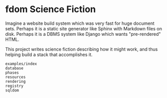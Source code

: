 # fdom Science Fiction

Imagine a website build system which was very fast for huge document sets. Perhaps it is a static site generator like
Sphinx with Markdown files on disk. Perhaps it is a DBMS system like Django which wants "pre-rendered" HTML.

This project writes science fiction describing how it might work, and thus helping build a stack that accomplishes it.

```{toctree}
examples/index
database
phases
resources
rendering
registry
sqldom
```
